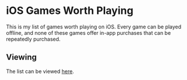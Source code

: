 # iOS Games Worth Playing

This is my list of games worth playing on iOS. Every game can be played offline, and none of these games offer in-app purchases that can be repeatedly purchased.

## Viewing

The list can be viewed [here](https://recognition101.github.io/ios-games/).